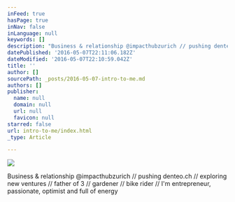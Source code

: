 ```yaml
---
inFeed: true
hasPage: true
inNav: false
inLanguage: null
keywords: []
description: "Business & relationship @impacthubzurich // pushing denteo.ch // exploring new ventures // father of 3 // gardener // bike rider // I'm entrepreneur, passionate, optimist and full of energy"
datePublished: '2016-05-07T22:11:06.182Z'
dateModified: '2016-05-07T22:10:59.042Z'
title: ''
author: []
sourcePath: _posts/2016-05-07-intro-to-me.md
authors: []
publisher:
  name: null
  domain: null
  url: null
  favicon: null
starred: false
url: intro-to-me/index.html
_type: Article

---
```

![](https://the-grid-user-content.s3-us-west-2.amazonaws.com/fb2b6611-77eb-445e-b1d0-837ef59c7811.jpg)

Business & relationship @impacthubzurich // pushing denteo.ch // exploring new ventures // father of 3 // gardener // bike rider // I'm entrepreneur, passionate, optimist and full of energy